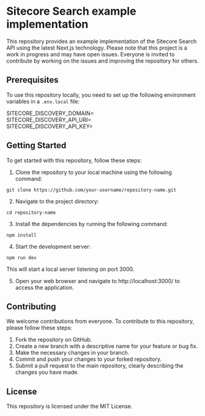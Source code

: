 # Sitecore Search example implementation

This repository provides an example implementation of the Sitecore Search API using the latest Next.js technology. Please note that this project is a work in progress and may have open issues. Everyone is invited to contribute by working on the issues and improving the repository for others.

## Prerequisites

To use this repository locally, you need to set up the following environment variables in a `.env.local` file:

SITECORE_DISCOVERY_DOMAIN=  
SITECORE_DISCOVERY_API_URI=  
SITECORE_DISCOVERY_API_KEY=

## Getting Started

To get started with this repository, follow these steps:

1. Clone the repository to your local machine using the following command:

```shell
git clone https://github.com/your-username/repository-name.git
```

2. Navigate to the project directory:

```shell
cd repository-name
```

3. Install the dependencies by running the following command:

```shell
npm install
```

4. Start the development server:

```shell
npm run dev
```

This will start a local server listening on port 3000.

5. Open your web browser and navigate to http://localhost:3000/ to access the application.

## Contributing

We welcome contributions from everyone. To contribute to this repository, please follow these steps:

1. Fork the repository on GitHub.
2. Create a new branch with a descriptive name for your feature or bug fix.
3. Make the necessary changes in your branch.
4. Commit and push your changes to your forked repository.
5. Submit a pull request to the main repository, clearly describing the changes you have made.

## License

This repository is licensed under the MIT License.